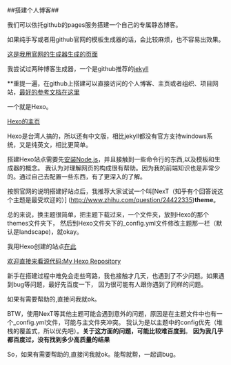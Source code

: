 ##搭建个人博客##

我们可以依托github的pages服务搭建一个自己的专属静态博客。

如果纯手写或者用github官网的模板生成器的话，会比较麻烦，也不容易出效果。

[这是我用官网的生成器生成的页面](http://danceiny.github.io/spring)

我尝试过两种博客生成器，一个是github推荐的[jekyll](http://jekyllcn.com/)

**重提一遍，在github上搭建可以直接访问的个人博客、主页或者组织、项目网站，[最好的参考文档在这里](https://pages.github.com/)

一个就是Hexo。

[Hexo的主页](https://hexo.io/zh-cn/)

Hexo是台湾人搞的，所以还有中文版，相比jekyll都没有官方支持windows系统，又是纯英文，相比更简单。

搭建Hexo站点需要先[安装Node.js](https://nodejs.org/)，并且接触到一些命令行的东西,以及模板和生成器的概念。
我认为对理解网页的构成很有帮助。因为我的前端知识也是非常少的。通过自己去配置一些东西，有了更深入的了解。

按照官网的说明搭建好站点后，我推荐大家试试一个叫[NexT（知乎有个回答说这个主题是最受欢迎的）]
(http://www.zhihu.com/question/24422335)**theme**。

总的来说，换主题很简单，把主题下载过来，一个文件夹，放到Hexo的那个themes文件夹下，
然后到Hexo文件夹下的_config.yml文件修改主题那一栏（默认是landscape)，就okay。

我用Hexo创建的站点[在此](http://danceiny.github.io/blog/)

[欢迎直接来看源代码:My Hexo Repository](http://github.com/Danceiny/blog)

新手在搭建过程中难免会走些弯路，我也接触才几天，也遇到了不少问题。如果遇到bug等问题，最好先百度一下，
因为很可能有人跟你遇到了同样的问题。

如果有需要帮助的,直接问我就ok。

BTW，使用NexT等其他主题可能会遇到意外的问题，原因是在主题文件中也有一个_config.yml文件，可能与主文件夹冲突。
我认为是以主题中的config优先（堆栈的覆盖式，所以优先吧）。**关于这方面的问题，可能比较难百度到**。
**因为我几乎都百度过，没有找到多少高质量的结果**

So，如果有需要帮助的,直接问我就ok。能帮就帮，一起调bug。
